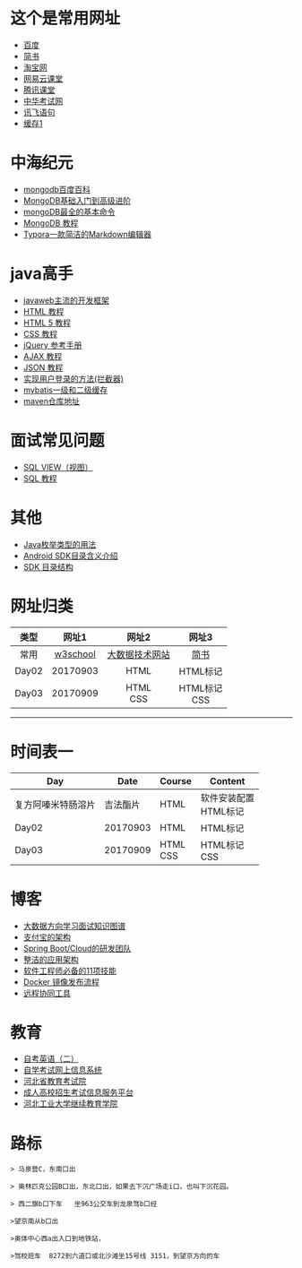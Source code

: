 # 这个是常用网址

- [百度](https://www.baidu.com/)	
- [简书](https://www.jianshu.com/)	
- [淘宝网](https://www.taobao.com/)	
- [网易云课堂](https://study.163.com/)	
- [腾讯课堂](https://ke.qq.com/)	
- [中华考试网](https://wx.examw.cn/)	
- [讯飞语句](http://www.iyuji.cn/iyuji/recordList)	
- [缓存1](https://tanyinqing.github.io/htmlRepository/缓存1.html)
# 中海纪元
- [mongodb百度百科](https://baike.baidu.com/item/mongodb/60411?fr=aladdin)
- [MongoDB基础入门到高级进阶](https://ke.qq.com/course/475530?taid=4927628864078218)
- [mongoDB最全的基本命令](https://www.jianshu.com/p/75df627d0d62)
- [MongoDB 教程](https://www.runoob.com/mongodb/mongodb-tutorial.html)
- [Typora一款简洁的Markdown编辑器](https://www.cnblogs.com/-guz/p/10258557.html)
# java高手
- [javaweb主流的开发框架](https://www.zhihu.com/question/266170409/answer/309876204)
- [HTML 教程](https://www.w3school.com.cn/html/index.asp)
- [HTML 5 教程](https://www.w3school.com.cn/html5/index.asp)
- [CSS 教程](https://www.w3school.com.cn/css/index.asp)
- [jQuery 参考手册](https://www.w3school.com.cn/jquery/index.asp)
- [AJAX 教程](https://www.w3school.com.cn/ajax/index.asp)
- [JSON 教程](https://www.w3school.com.cn/json/index.asp)
- [实现用户登录的方法(拦截器)](https://www.jb51.net/article/143873.htm)
- [mybatis一级和二级缓存](https://blog.csdn.net/Yang_Hui_Liang/article/details/88291752)
- [maven仓库地址](https://mvnrepository.com/)

# 面试常见问题
- [SQL VIEW（视图）](https://www.w3school.com.cn/sql/sql_view.asp)
- [SQL 教程](https://www.w3school.com.cn/sql/index.asp)

# 其他
- [Java枚举类型的用法](https://www.cnblogs.com/qlqwjy/p/9065264.html)	
- [Android SDK目录含义介绍](https://www.cnblogs.com/diyishijian/p/4749645.html)
- [SDK 目录结构](https://www.jianshu.com/p/285150f1e1d0)	
# 网址归类
|类型|网址1|网址2|网址3|
|:---:|:---:|:---:|:---:|
|常用|[w3school](https://www.w3school.com.cn/)|[大数据技术网站](https://www.iteblog.com/)|[简书](https://www.jianshu.com/ "简书")|
|Day02|20170903|HTML|HTML标记|
|Day03|20170909|HTML<br>CSS|HTML标记<br>CSS|
----------
# 时间表一
|Day|Date|Course|Content|
|---|---|---|---|
|复方阿嗪米特肠溶片|吉法酯片|HTML|软件安装配置<br>HTML标记|
|Day02|20170903|HTML|HTML标记|
|Day03|20170909|HTML<br>CSS|HTML标记<br>CSS|
# 博客

- [大数据方向学习面试知识图谱](https://mp.weixin.qq.com/s/bxjPiJWJx1sa5DoanRg7Mg)
- [支付宝的架构](https://mp.weixin.qq.com/s/7fICT8iiqlFxu0nKE-CzHA)
- [Spring Boot/Cloud的研发团队](https://mp.weixin.qq.com/s/PjdpWxg4yxT1NYsDCIDK8Q)
- [整洁的应用架构](https://mp.weixin.qq.com/s/w-265TBgiaUhgVlN1Jiehw)
- [软件工程师必备的11项技能](https://mp.weixin.qq.com/s/MFRKYePTMgA_VSlcsJpJmw)
- [Docker 镜像发布流程](https://mp.weixin.qq.com/s/S7OJeadT3uSAGUtBuXrXZQ)
- [远程协同工具](https://mp.weixin.qq.com/s/saqF0js3k9cyYRwza8cNNw)	

# 教育
- [自考英语（二）](http://m.hbpx.net/news/53187.html)
- [自学考试网上信息系统](http://zk.hebeea.edu.cn/HebzkWeb/index.do)
- [河北省教育考试院](http://www.hebeea.edu.cn/index.html)
- [成人高校招生考试信息服务平台](http://www.hebeea.edu.cn/html/zkfw/ck/index.html)
- [河北工业大学继续教育学院](http://chengjiao.hebut.edu.cn/)

# 路标

	> 马泉营C，东南口出

	> 奥林匹克公园B口出，东北口出，如果去下沉广场走i口，也叫下沉花园。

	> 西二旗b口下车   坐963公交车到龙泉驾b口经

	>望京南从b口出

	>奥体中心西a出入口到地铁站，
	
	>驾校班车  8272到六道口或北沙滩坐15号线 3151，到望京方向的车

